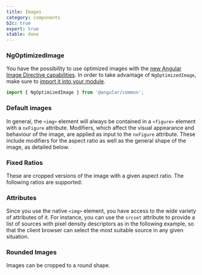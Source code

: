 ```yaml
---
title: Images
category: components
b2c: true
expert: true
stable: done
---
```


### NgOptimizedImage

You have the possibility to use optimized images with the [new Angular Image Directive capabilities](https://developer.chrome.com/blog/angular-image-directive/). In order to take advantage of `NgOptimizedImage`, make sure to [import it into your module](https://angular.io/api/common/NgOptimizedImage#description).

```ts
import { NgOptimizedImage } from '@angular/common';
```


### Default images

In general, the `<img>` element will always be contained in a `<figure>` element with a `nxFigure` attribute. Modifiers, which affect the visual appearance and behaviour of the image, are applied as input to the `nxFigure` attribute. These include modifiers for the aspect ratio as well as the general shape of the image, as detailed below.

<!-- example(image-default) -->

### Fixed Ratios

These are cropped versions of the image with a given aspect ratio. The following ratios are supported:

<!-- example(image-fixed-ratios) -->

### Attributes

Since you use the native `<img>` element, you have access to the wide variety of attributes of it. For instance, you can use the `srcset` attribute to provide a list of sources with pixel density descriptors as in the following example, so that the client browser can select the most suitable source in any given situation.

<!-- example(image-attribute) -->

### Rounded Images

Images can be cropped to a round shape.

<!-- example(image-rounded) -->
